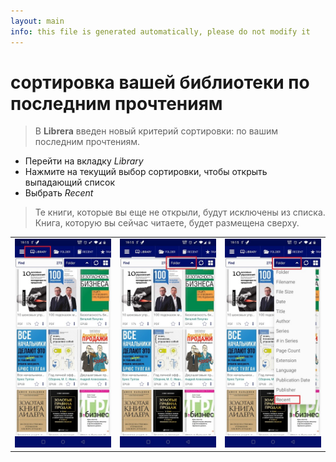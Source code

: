 ```yaml
---
layout: main
info: this file is generated automatically, please do not modify it
---
```


# сортировка вашей библиотеки по последним прочтениям

> В **Librera** введен новый критерий сортировки: по вашим последним прочтениям.

* Перейти на вкладку _Library_
* Нажмите на текущий выбор сортировки, чтобы открыть выпадающий список
* Выбрать _Recent_

> Те книги, которые вы еще не открыли, будут исключены из списка. Книга, которую вы сейчас читаете, будет размещена сверху.

||||
|-|-|-|
|![](1.jpg)|![](2.jpg)|![](3.jpg)|
